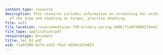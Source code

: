 ```yaml
---
content_type: resource
description: This resource includes information on stretching for archery, demonstration
  of the draw and shooting on target, practice shooting.
file: null
file_location: /coursemedia/pe-730-archery-spring-2006/f1a033006274a432f6e2e656e322e653_lec_02.pdf
file_type: application/pdf
resourcetype: Document
title: lec_02.pdf
uid: f1a03300-6274-a432-f6e2-e656e322e653
---
```

